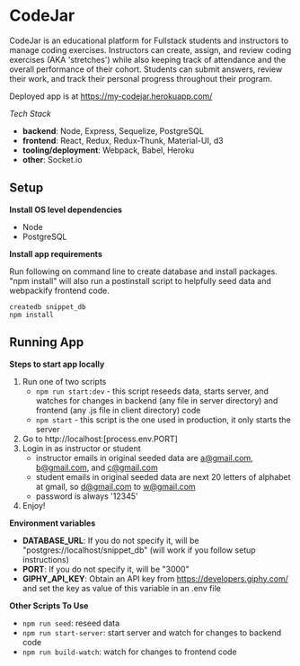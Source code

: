 # CodeJar

CodeJar is an educational platform for Fullstack students and instructors to manage coding exercises. Instructors can create, assign, and review coding exercises (AKA 'stretches') while also keeping track of attendance and the overall performance of their cohort. Students can submit answers, review their work, and track their personal progress throughout their program.

Deployed app is at https://my-codejar.herokuapp.com/

*Tech Stack*

- **backend**: Node, Express, Sequelize, PostgreSQL
- **frontend**: React, Redux, Redux-Thunk, Material-UI, d3
- **tooling/deployment**: Webpack, Babel, Heroku
- **other**: Socket.io

## Setup

**Install OS level dependencies**

- Node
- PostgreSQL

**Install app requirements**

Run following on command line to create database and install packages. "npm install" will also run a postinstall script to helpfully seed data and
webpackify frontend code.

```
createdb snippet_db
npm install
```

## Running App

**Steps to start app locally**

1. Run one of two scripts
   - `npm run start:dev` - this script reseeds data, starts server, and watches for changes in backend (any file in server directory) and frontend (any .js file in client directory) code
   - `npm start` - this script is the one used in production, it only starts the server
2. Go to http://localhost:[process.env.PORT]
3. Login in as instructor or student
   - instructor emails in original seeded data are a@gmail.com, b@gmail.com, and c@gmail.com
   - student emails in original seeded data are next 20 letters of alphabet at gmail, so d@gmail.com to w@gmail.com
   - password is always '12345'
4. Enjoy!

**Environment variables**

- **DATABASE_URL**: If you do not specify it, will be "postgres://localhost/snippet_db" (will work if you follow setup instructions)
- **PORT**: If you do not specify it, will be "3000"
- **GIPHY_API_KEY**: Obtain an API key from https://developers.giphy.com/ and set the key as value of this variable in an .env file

**Other Scripts To Use**

- `npm run seed`: reseed data
- `npm run start-server`: start server and watch for changes to backend code
- `npm run build-watch`: watch for changes to frontend code
